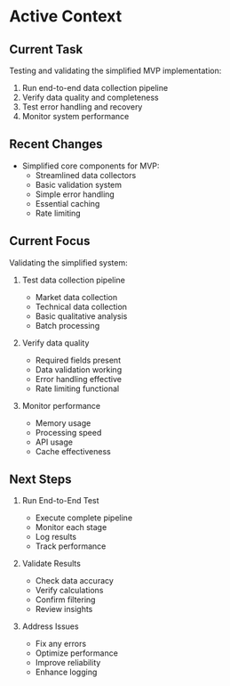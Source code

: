 # Active Context

## Current Task
Testing and validating the simplified MVP implementation:
1. Run end-to-end data collection pipeline
2. Verify data quality and completeness
3. Test error handling and recovery
4. Monitor system performance

## Recent Changes
- Simplified core components for MVP:
  - Streamlined data collectors
  - Basic validation system
  - Simple error handling
  - Essential caching
  - Rate limiting

## Current Focus
Validating the simplified system:
1. Test data collection pipeline
   - Market data collection
   - Technical data collection
   - Basic qualitative analysis
   - Batch processing

2. Verify data quality
   - Required fields present
   - Data validation working
   - Error handling effective
   - Rate limiting functional

3. Monitor performance
   - Memory usage
   - Processing speed
   - API usage
   - Cache effectiveness

## Next Steps

1. Run End-to-End Test
   - Execute complete pipeline
   - Monitor each stage
   - Log results
   - Track performance

2. Validate Results
   - Check data accuracy
   - Verify calculations
   - Confirm filtering
   - Review insights

3. Address Issues
   - Fix any errors
   - Optimize performance
   - Improve reliability
   - Enhance logging
